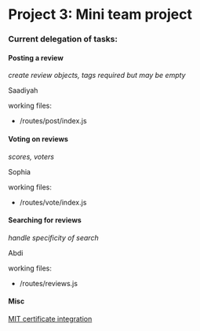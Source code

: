 # Project 3: Mini team project

### Current delegation of tasks:

#### Posting a review

_create review objects, tags required but may be empty_

Saadiyah

working files:
* /routes/post/index.js

#### Voting on reviews

_scores, voters_

Sophia

working files:
* /routes/vote/index.js

#### Searching for reviews

_handle specificity of search_

Abdi

working files:
* /routes/reviews.js

#### Misc

[MIT certificate integration](http://scripts.mit.edu/faq/15/)
